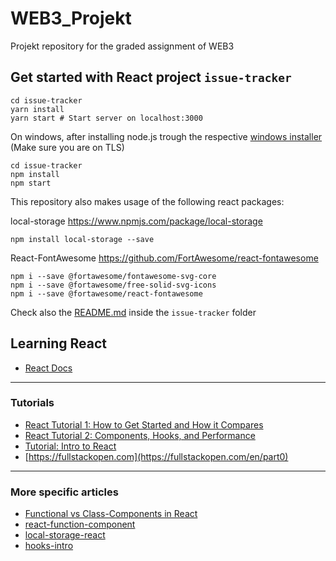 # WEB3_Projekt

Projekt repository for the graded assignment of WEB3

## Get started with React project `issue-tracker`

```shell
cd issue-tracker
yarn install
yarn start # Start server on localhost:3000
```

On windows, after installing node.js trough the respective [windows installer](https://nodejs.org/en/download/package-manager/#windows) (Make sure you are on TLS)

```shell
cd issue-tracker
npm install
npm start
```
This repository also makes usage of the following react packages:

local-storage
https://www.npmjs.com/package/local-storage
 ```shell
 npm install local-storage --save
 ```

React-FontAwesome
https://github.com/FortAwesome/react-fontawesome
```shell
npm i --save @fortawesome/fontawesome-svg-core
npm i --save @fortawesome/free-solid-svg-icons
npm i --save @fortawesome/react-fontawesome
```
Check also the [README.md](issue-tracker/README.md) inside the `issue-tracker` folder

## Learning React

* [React Docs](https://create-react-app.dev/docs/documentation-intro)

---------------------
### Tutorials

* [React Tutorial 1: How to Get Started and How it Compares](https://www.toptal.com/react/react-tutorial-pt1)
* [React Tutorial 2: Components, Hooks, and Performance](https://www.toptal.com/react/react-tutorial-pt2)
* [Tutorial: Intro to React](https://reactjs.org/tutorial/tutorial.html)
* [https://fullstackopen.com](https://fullstackopen.com/en/part0)

---------------------
### More specific articles

* [Functional vs Class-Components in React](https://medium.com/@Zwenza/functional-vs-class-components-in-react-231e3fbd7108)
* [react-function-component](https://www.robinwieruch.de/react-function-component)
* [local-storage-react](https://www.robinwieruch.de/local-storage-react)
* [hooks-intro](https://reactjs.org/docs/hooks-intro.html)
